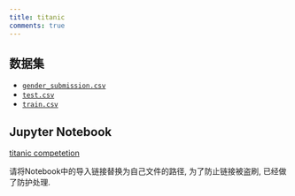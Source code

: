```yaml
---
title: titanic
comments: true
---
```


## 数据集

- [`gender_submission.csv`](https://share.ricolxwz.io/machine-learning/dataset/kaggle/titanic/gender_submission.csv)
- [`test.csv`](https://share.ricolxwz.io/machine-learning/dataset/kaggle/titanic/test.csv)
- [`train.csv`](https://share.ricolxwz.io/machine-learning/dataset/kaggle/titanic/train.csv)

## Jupyter Notebook

[titanic competetion](https://colab.research.google.com/drive/1Ofh4d-ss4vgG1-_ZvTgx6Fm0JgqDNShk?usp=sharing)

请将Notebook中的导入链接替换为自己文件的路径, 为了防止链接被盗刷, 已经做了防护处理.